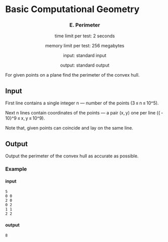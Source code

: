 # Basic Computational Geometry
### <p align = "center"> E. Perimeter </p>
<div align = "center"> 
  time limit per test: 2 seconds 
  
  memory limit per test: 256 megabytes

  input: standard input

  output: standard output
</div>
For given points on a plane find the perimeter of the convex hull.

## Input

First line contains a single integer n — number of the points (3 ≤ n ≤ 10^5).

Next n lines contain coordinates of the points — a pair (x, y) one per line ({ - 10}^9 ≤ x, y ≤ 10^9).

Note that, given points can coincide and lay on the same line.

## Output

Output the perimeter of the convex hull as accurate as possible.

### Example

#### input

```
5
0 0
2 0
0 2
1 1
2 2
```
#### output

```8```

